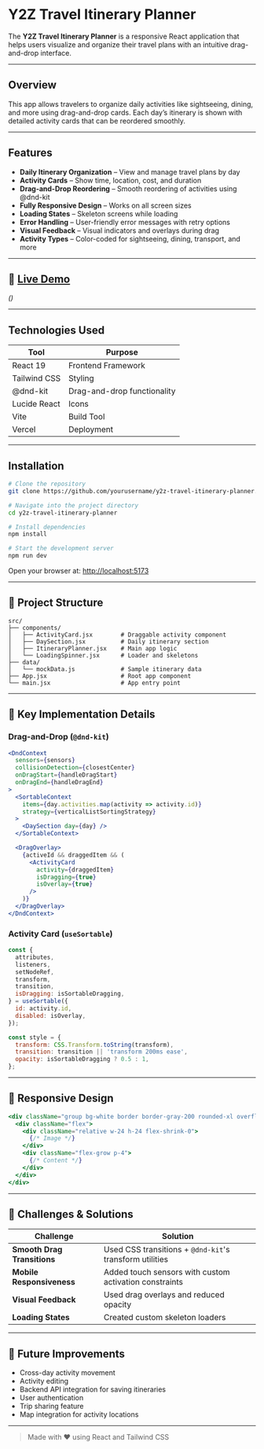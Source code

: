 # Y2Z Travel Itinerary Planner

The **Y2Z Travel Itinerary Planner** is a responsive React application that helps users visualize and organize their travel plans with an intuitive drag-and-drop interface.

---

##  Overview

This app allows travelers to organize daily activities like sightseeing, dining, and more using drag-and-drop cards. Each day’s itinerary is shown with detailed activity cards that can be reordered smoothly.

---

##  Features

-  **Daily Itinerary Organization** – View and manage travel plans by day  
-  **Activity Cards** – Show time, location, cost, and duration  
-  **Drag-and-Drop Reordering** – Smooth reordering of activities using @dnd-kit  
-  **Fully Responsive Design** – Works on all screen sizes  
-  **Loading States** – Skeleton screens while loading  
-  **Error Handling** – User-friendly error messages with retry options  
-  **Visual Feedback** – Visual indicators and overlays during drag  
-  **Activity Types** – Color-coded for sightseeing, dining, transport, and more  

---

## 🔗 [Live Demo](#)  
*()*

---

##  Technologies Used

| Tool               | Purpose                                 |
|--------------------|-----------------------------------------|
| React 19           | Frontend Framework                      |
| Tailwind CSS       | Styling                                 |
| @dnd-kit           | Drag-and-drop functionality             |
| Lucide React       | Icons                                   |
| Vite               | Build Tool                              |
| Vercel             | Deployment                              |

---

##  Installation

```bash
# Clone the repository
git clone https://github.com/yourusername/y2z-travel-itinerary-planner.git

# Navigate into the project directory
cd y2z-travel-itinerary-planner

# Install dependencies
npm install

# Start the development server
npm run dev
```

Open your browser at: [http://localhost:5173](http://localhost:5173)

---

## 📁 Project Structure

```
src/
├── components/
│   ├── ActivityCard.jsx        # Draggable activity component
│   ├── DaySection.jsx          # Daily itinerary section
│   ├── ItineraryPlanner.jsx    # Main app logic
│   └── LoadingSpinner.jsx      # Loader and skeletons
├── data/
│   └── mockData.js             # Sample itinerary data
├── App.jsx                     # Root app component
└── main.jsx                    # App entry point
```

---

## 🔄 Key Implementation Details

### Drag-and-Drop (`@dnd-kit`)

```jsx
<DndContext
  sensors={sensors}
  collisionDetection={closestCenter}
  onDragStart={handleDragStart}
  onDragEnd={handleDragEnd}
>
  <SortableContext
    items={day.activities.map(activity => activity.id)}
    strategy={verticalListSortingStrategy}
  >
    <DaySection day={day} />
  </SortableContext>

  <DragOverlay>
    {activeId && draggedItem && (
      <ActivityCard
        activity={draggedItem}
        isDragging={true}
        isOverlay={true}
      />
    )}
  </DragOverlay>
</DndContext>
```

### Activity Card (`useSortable`)

```jsx
const {
  attributes,
  listeners,
  setNodeRef,
  transform,
  transition,
  isDragging: isSortableDragging,
} = useSortable({
  id: activity.id,
  disabled: isOverlay,
});

const style = {
  transform: CSS.Transform.toString(transform),
  transition: transition || 'transform 200ms ease',
  opacity: isSortableDragging ? 0.5 : 1,
};
```

---

## 📱 Responsive Design

```jsx
<div className="group bg-white border border-gray-200 rounded-xl overflow-hidden hover:shadow-lg transition-all duration-200 cursor-grab active:cursor-grabbing">
  <div className="flex">
    <div className="relative w-24 h-24 flex-shrink-0">
      {/* Image */}
    </div>
    <div className="flex-grow p-4">
      {/* Content */}
    </div>
  </div>
</div>
```

---

## 🧩 Challenges & Solutions

| Challenge | Solution |
|----------|----------|
| **Smooth Drag Transitions** | Used CSS transitions + `@dnd-kit`'s transform utilities |
| **Mobile Responsiveness** | Added touch sensors with custom activation constraints |
| **Visual Feedback** | Used drag overlays and reduced opacity |
| **Loading States** | Created custom skeleton loaders |

---

## 🔮 Future Improvements

- Cross-day activity movement  
- Activity editing  
- Backend API integration for saving itineraries  
- User authentication  
- Trip sharing feature  
- Map integration for activity locations  

---


> Made with ❤️ using React and Tailwind CSS
